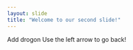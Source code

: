 ```yaml
---
layout: slide
title: "Welcome to our second slide!"
---
```

Add drogon
Use the left arrow to go back!

